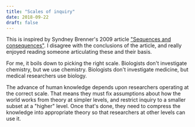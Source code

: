 ```yaml
---
title: "Scales of inquiry"
date: 2018-09-22
draft: false
---
```


This is inspired by Syndney Brenner's 2009 article 
["Sequences and consequences"](http://doi.org/10.1098/rstb.2009.0221 ).
I disagree with the conclusions of the article, and really enjoyed reading 
someone articulating these and their basis.

For me, it boils down to picking the right scale.
Biologists don't investigate chemistry, but we use chemistry.
Biologists don't investigate medicine, but medical researchers use biology.

The advance of human knowledge depends upon researchers operating at the correct
scale. That means they must fix assumptions about how the world works from theory
at simpler
levels, and restrict inquiry to a smaller subset at a "higher" level. Once 
that's done, they need to compress the knowledge into appropriate theory so
that researchers at other levels can use it.

